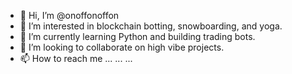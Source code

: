 - 👋 Hi, I’m @onoffonoffon
- 👀 I’m interested in blockchain botting, snowboarding, and yoga.
- 🌱 I’m currently learning Python and building trading bots.
- 💞️ I’m looking to collaborate on high vibe projects.
- 📫 How to reach me ... ... ...

<!---
onoffonoffon/onoffonoffon is a ✨ special ✨ repository because its `README.md` (this file) appears on your GitHub profile.
You can click the Preview link to take a look at your changes.
--->
